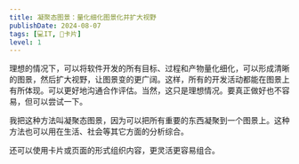 ```yaml
---
title: 凝聚态图景：量化细化图景化并扩大视野
publishDate: 2024-08-07
tags: [💻IT, 🎴卡片]
level: 1
---
```


理想的情况下，可以将软件开发的所有目标、过程和产物量化细化，可以形成清晰的图景，然后扩大视野，让图景变的更广阔。这样，所有的开发活动都能在图景上有所体现。可以更好地沟通合作评估。当然，这只是理想情况。要真正做好也不容易，但可以尝试一下。

我把这种方法叫凝聚态图景，因为可以把所有重要的东西凝聚到一个图景上。这种方法也可以用在生活、社会等其它方面的分析综合。

还可以使用卡片或页面的形式组织内容，更灵活更容易组合。
